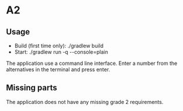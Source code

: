 # A2
<!-- 
Project for Assignment 2

A project template based on gradle and a gitlab pipeline. You should always build and run the application using gradle regularely.

`./gradlew build`

`./gradlew run -q --console=plain`

Adhere to the git versioning instructions according to the assignment.

Note that this assignment will be automatically checked for plagiarism of source code. -->

## Usage
* Build (first time only): ./gradlew build
* Start: ./gradlew run -q --console=plain

The application use a command line interface. Enter a number from the alternatives in the terminal and press enter.
## Missing parts
The application does not have any missing grade 2 requirements.